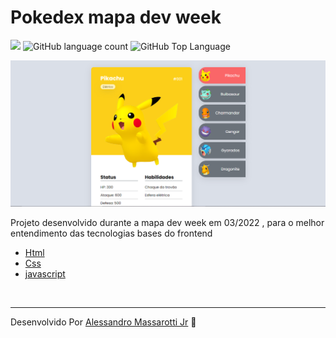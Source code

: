 # Pokedex mapa dev week

<p>
  <img src="https://img.shields.io/badge/made%20by-Alessandro%20Massarotti%20Jr-dadfe8?style=flat-square">
  <img alt="GitHub language count" src="https://img.shields.io/github/languages/count/alessandro-massarotti-Jr/Pokedex-MapaDevWeek?color=dadfe8&style=flat-square">
  <img alt="GitHub Top Language" src="https://img.shields.io/github/languages/top/alessandro-massarotti-Jr/Pokedex-MapaDevWeek?color=dadfe8&style=flat-square">
</p>

 <img src="./src/images/pokedexMapaDevWeek.png" alt="Pokedex Mapa dev wiki screenshot">


Projeto desenvolvido durante a mapa dev week em 03/2022 , para o melhor entendimento das tecnologias bases do frontend

 - [Html](https://developer.mozilla.org/pt-BR/docs/Web/HTML)
 - [Css](https://developer.mozilla.org/pt-BR/docs/Web/CSS)
 - [javascript](https://developer.mozilla.org/pt-BR/docs/Web/JavaScript)


<br>

---

Desenvolvido Por [Alessandro Massarotti Jr](https://github.com/alessandro-massarotti-jr) 🤖